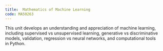 ```yaml
---
title:  Mathematics of Machine Learning
code: MA50263
---
```

This unit develops an understanding and appreciation of machine learning, including supervised vs unsupervised learning, generative vs discriminative models, validation, regression vs neural networks, and computational tools in Python.